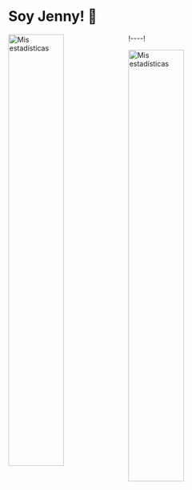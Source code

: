 # Soy Jenny! 👋

!--<img alt="Mis estadísticas" align="left" width= "47%" src="https://github-readme-stats.vercel.app/api?username=guanabana&show_icons=true"/>--!

<img alt="Mis estadísticas" align="left" width= "47%" src="https://github-readme-stats.vercel.app/api/top-langs/?username=guanabana&layout=compact"/>
